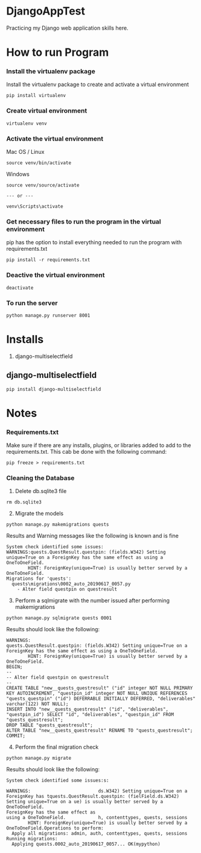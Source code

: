 # DjangoAppTest

Practicing my Django web application skills here.

# How to run Program

### Install the virtualenv package
Install the virtualenv package to create and activate a virtual environment
```
pip install virtualenv
```

### Create virtual environment
```
virtualenv venv
```

### Activate the virtual environment

Mac OS / Linux
```
source venv/bin/activate
```

Windows
```
source venv/source/activate

--- or ---

venv\Scripts\activate
```

### Get necessary files to run the program in the virtual environment

pip has the option to install everything needed to run the program with requirements.txt
```
pip install -r requirements.txt
```


### Deactive the virtual environment
```
deactivate
```

### To run the server 

```
python manage.py runserver 8001
```

# Installs
1. django-multiselectfield

## django-multiselectfield
```
pip install django-multiselectfield
```

# Notes

### Requirements.txt

Make sure if there are any installs, plugins, or libraries added to add to the requirements.txt. This cab be done with the following command:
```
pip freeze > requirements.txt
```

### Cleaning the Database

1. Delete db.sqlite3 file
```
rm db.sqlite3
```
2. Migrate the models
```
python manage.py makemigrations quests
```

Results and Warning messages like the following is known and is fine
```
System check identified some issues:
WARNINGS:quests.QuestResult.questpin: (fields.W342) Setting unique=True on a ForeignKey has the same effect as using a OneToOneField.
        HINT: ForeignKey(unique=True) is usually better served by a OneToOneField.
Migrations for 'quests':
  quests\migrations\0002_auto_20190617_0057.py
    - Alter field questpin on questresult
```

3. Perform a sqlmigrate with the number issued after performing makemigrations
```
python manage.py sqlmigrate quests 0001
```
Results should look like the following:
```
WARNINGS:
quests.QuestResult.questpin: (fields.W342) Setting unique=True on a ForeignKey has the same effect as using a OneToOneField.
        HINT: ForeignKey(unique=True) is usually better served by a OneToOneField.
BEGIN;
--
-- Alter field questpin on questresult
--
CREATE TABLE "new__quests_questresult" ("id" integer NOT NULL PRIMARY KEY AUTOINCREMENT, "questpin_id" integer NOT NULL UNIQUE REFERENCES "quests_questpin" ("id") DEFERRABLE INITIALLY DEFERRED, "deliverables" varchar(122) NOT NULL);
INSERT INTO "new__quests_questresult" ("id", "deliverables", "questpin_id") SELECT "id", "deliverables", "questpin_id" FROM "quests_questresult";
DROP TABLE "quests_questresult";
ALTER TABLE "new__quests_questresult" RENAME TO "quests_questresult";
COMMIT;
```

4. Perform the final migration check
```
python manage.py migrate
```

Results should look like the following:
```
System check identified some issues:s:

WARNINGS:                         ds.W342) Setting unique=True on a ForeignKey has tquests.QuestResult.questpin: (fielField.ds.W342) Setting unique=True on a ue) is usually better served by a OneToOneField.
ForeignKey has the same effect as
using a OneToOneField.            h, contenttypes, quests, sessions
        HINT: ForeignKey(unique=True) is usually better served by a OneToOneField.Operations to perform:
  Apply all migrations: admin, auth, contenttypes, quests, sessions
Running migrations:
  Applying quests.0002_auto_20190617_0057... OK(mypython)
```

